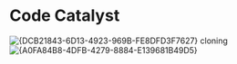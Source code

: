 ﻿# Code Catalyst
![{DCB21843-6D13-4923-969B-FE8DFD3F7627}](https://github.com/user-attachments/assets/4adbe1ca-50a0-4886-a8d8-6f7016fc87f8)
cloning
![{A0FA84B8-4DFB-4279-8884-E139681B49D5}](https://github.com/user-attachments/assets/318ce159-a3a9-4ada-adf8-f74277425513)
